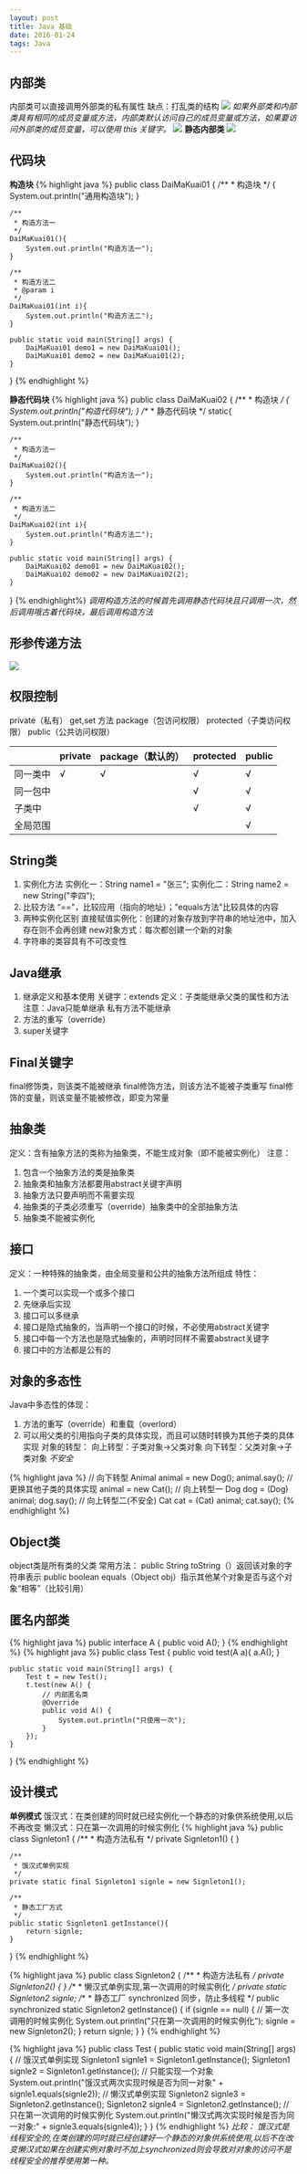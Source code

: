 ```yaml
---
layout: post
title: Java 基础
date: 2016-01-24
tags: Java
---
```

## 内部类
内部类可以直接调用外部类的私有属性
缺点：打乱类的结构
![](http://i2.piimg.com/50551ca56bd350c3.png)
_如果外部类和内部类具有相同的成员变量或方法，内部类默认访问自己的成员变量或方法，如果要访问外部类的成员变量，可以使用 this 关键字。_
![](http://i4.piimg.com/225dc3fef170e266.png)
**静态内部类**
![](http://i4.piimg.com/a24bd959a9e0c4b9.jpg)

## 代码块 ##
**构造块**
 {% highlight java %}
public class DaiMaKuai01 {
	/**
	 * 构造块
	 */
	{
		System.out.println("通用构造块");
	}
	
	/**
	 * 构造方法一
	 */
	DaiMaKuai01(){
		System.out.println("构造方法一");
	}
	
	/**
	 * 构造方法二
	 * @param i
	 */
	DaiMaKuai01(int i){
		System.out.println("构造方法二");
	}
	
	public static void main(String[] args) {
		DaiMaKuai01 demo1 = new DaiMaKuai01();
		DaiMaKuai01 demo2 = new DaiMaKuai01(2);
	}
}
{% endhighlight %}

**静态代码块**
{% highlight java %}
public class DaiMaKuai02 {
	/**
	 * 构造块
	 */
	{
		System.out.println("构造代码块");
	}
	/**
	 * 静态代码块
	 */
	static{
		System.out.println("静态代码块");
	}
	
	/**
	 * 构造方法一
	 */
	DaiMaKuai02(){
		System.out.println("构造方法一");
	}
	
	/**
	 * 构造方法二
	 */
	DaiMaKuai02(int i){
		System.out.println("构造方法二");
	}
	
	public static void main(String[] args) {
		DaiMaKuai02 demo01 = new DaiMaKuai02();
		DaiMaKuai02 demo02 = new DaiMaKuai02(2);
	}
}
{% endhighlight%}
_调用构造方法的时候首先调用静态代码块且只调用一次，然后调用哦古着代码块，最后调用构造方法_
## 形参传递方法 ##
![](http://i3.piimg.com/dbabfe4b506d1ea9.png)

## 权限控制 ##
private（私有） get,set 方法
package（包访问权限）
protected（子类访问权限）
public（公共访问权限）

|          | private | package（默认的） | protected | public |
| -------- | ------- | ----------------- | --------- | ------ |
| 同一类中 | √      | √                | √        | √     |
| 同一包中 |         |                   | √        | √     |
| 子类中   |         |                   | √        | √     |
| 全局范围 |         |                   |           | √     |

## String类 ##
 1. 实例化方法
实例化一：String name1 = "张三";
实例化二：String name2 = new String("李四");
2. 比较方法
“=="，比较应用（指向的地址）；”equals方法"比较具体的内容
3. 两种实例化区别
直接赋值实例化：创建的对象存放到字符串的地址池中，加入存在则不会再创建
new对象方式：每次都创建一个新的对象
4. 字符串的类容具有不可改变性

## Java继承 ##
1. 继承定义和基本使用    关键字：extends
    定义：子类能继承父类的属性和方法
    注意：Java只能单继承
    私有方法不能继承
2. 方法的重写（override）
3. super关键字   

## Final关键字 ##
final修饰类，则该类不能被继承
final修饰方法，则该方法不能被子类重写
final修饰的变量，则该变量不能被修改，即变为常量

## 抽象类 ##
定义：含有抽象方法的类称为抽象类，不能生成对象（即不能被实例化）
注意：

1. 包含一个抽象方法的类是抽象类
2. 抽象类和抽象方法都要用abstract关键字声明
3. 抽象方法只要声明而不需要实现
4. 抽象类的子类必须重写（override）抽象类中的全部抽象方法
5. 抽象类不能被实例化

## 接口 ##
定义：一种特殊的抽象类，由全局变量和公共的抽象方法所组成
特性：

1. 一个类可以实现一个或多个接口
2. 先继承后实现
3. 接口可以多继承
4. 接口是隐式抽象的，当声明一个接口的时候，不必使用abstract关键字
5. 接口中每一个方法也是隐式抽象的，声明时同样不需要abstract关键字
6. 接口中的方法都是公有的

## 对象的多态性 ##
Java中多态性的体现：

1. 方法的重写（override）和重载（overlord）
2. 可以用父类的引用指向子类的具体实现，而且可以随时转换为其他子类的具体实现
对象的转型：
向上转型：子类对象->父类对象
向下转型：父类对象->子类对象    _不安全_

{% highlight java %}
// 向下转型
Animal animal = new Dog();
animal.say();
// 更换其他子类的具体实现
animal = new Cat();
// 向上转型一
Dog dog = (Dog) animal;
dog.say();
// 向上转型二(不安全)
Cat cat = (Cat) animal;
cat.say();
{% endhighlight %}

## Object类 ##
object类是所有类的父类
常用方法：
public String toString（）返回该对象的字符串表示
public boolean equals（Object obj）指示其他某个对象是否与这个对象“相等”（比较引用）

## 匿名内部类 ##
{% highlight java %}
public interface A {
	public void A();
}
{% endhighlight %}
{% highlight java %}
public class Test {
	public void test(A a){
		a.A();
	}
	
	public static void main(String[] args) {
		Test t = new Test();
		t.test(new A() {
			// 内部匿名类
			@Override
			public void A() {
				System.out.println("只使用一次");
			}
		});
	}
}
{% endhighlight %}

## 设计模式 ##
**单例模式**
饿汉式：在类创建的同时就已经实例化一个静态的对象供系统使用,以后不再改变
懒汉式：只在第一次调用的时候实例化
{% highlight java %}
public class Signleton1 {
	/**
	 * 构造方法私有
	 */
	private Signleton1() {
	}
	
	/**
	 * 饿汉式单例实现
	 */
	private static final Signleton1 signle = new Signleton1();
	
	/**
	 * 静态工厂方式
	 */
	public static Signleton1 getInstance(){
		return signle;
	}
}
{% endhighlight %}

{% highlight java %}
public class Signleton2 {
	/**
	 * 构造方法私有
	 */
	private Signleton2() {
	}
	/**
	 * 懒汉式单例实现,第一次调用的时候实例化
	 */
	private static Signleton2 signle;
	/**
	 * 静态工厂 synchronized 同步，防止多线程
	 */
	public synchronized static Signleton2 getInstance() {
		if (signle == null) {
			// 第一次调用的时候实例化
			System.out.println("只在第一次调用的时候实例化");
			signle = new Signleton2();
		}
		return signle;
	}
}
{% endhighlight %}

{% highlight java %}
public class Test {
	public static void main(String[] args) {
		// 饿汉式单例实现
		Signleton1 signle1 = Signleton1.getInstance();
		Signleton1 signle2 = Signleton1.getInstance();
		// 只能实现一个对象
		System.out.println("饿汉式两次实现时候是否为同一对象" + signle1.equals(signle2));
		// 懒汉式单例实现
		Signleton2 signle3 = Signleton2.getInstance();
		Signleton2 signle4 = Signleton2.getInstance();
		// 只在第一次调用的时候实例化
		System.out.println("懒汉式两次实现时候是否为同一对象:" + signle3.equals(signle4));
	}
}
{% endhighlight %}
_比较： 饿汉式是线程安全的,在类创建的同时就已经创建好一个静态的对象供系统使用,以后不在改变懒汉式如果在创建实例对象时不加上synchronized则会导致对对象的访问不是线程安全的推荐使用第一种。_
